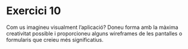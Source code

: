 # Exercici 10

Com us imagineu visualment l’aplicació? Doneu forma amb la màxima creativitat possible i
proporcioneu alguns wireframes de les pantalles o formularis que creieu més significatius.
